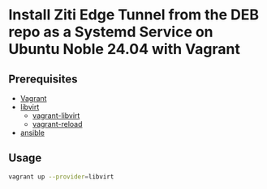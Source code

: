 
# Install Ziti Edge Tunnel from the DEB repo as a Systemd Service on Ubuntu Noble 24.04 with Vagrant

## Prerequisites

* [Vagrant](https://www.vagrantup.com/downloads.html)
* [libvirt](https://libvirt.org/)
  * [vagrant-libvirt](https://vagrant-libvirt.github.io/vagrant-libvirt/)
  * [vagrant-reload](https://github.com/aidanns/vagrant-reload)
* [ansible](https://docs.ansible.com/ansible/latest/installation_guide/intro_installation.html)

## Usage

```bash
vagrant up --provider=libvirt
```
